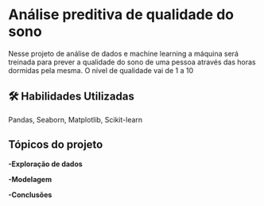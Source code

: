 
# Análise preditiva de qualidade do sono

Nesse projeto de análise de dados e machine learning a máquina será treinada para prever a qualidade do sono de uma pessoa através das horas dormidas pela mesma. O nível de qualidade vai de 1 a 10




## 🛠 Habilidades Utilizadas
Pandas, Seaborn, Matplotlib, Scikit-learn


## Tópicos do projeto


**-Exploração de dados**

**-Modelagem**

**-Conclusões**

